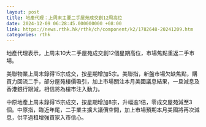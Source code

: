 ```yaml
---
layout: post
title: 地產代理：上周末主要二手屋苑成交創12周高位
date: 2024-12-09 06:28:45.000000000 +08:00
link: https://news.rthk.hk/rthk/ch/component/k2/1782648-20241209.htm
categories: rthk
---
```


地產代理表示，上周末10大二手屋苑成交創12個星期高位，市場焦點重返二手市場。

美聯物業上周末錄得15宗成交，按星期增加5宗。美聯指，新盤市場欠缺焦點，購買力回流二手，部分屋苑樓價吸引，加上市場關注本月美國議息結果，一旦減息及香港銀行跟減，相信將為樓市注入動力。

中原地產上周末錄得15宗成交，按星期增加8宗，升幅逾1倍，零成交屋苑減至3個。中原指，臨近年尾，二手業主擴大議價空間，加上市場預期本月美國將再次減息，供平過租增強買家入市信心。
